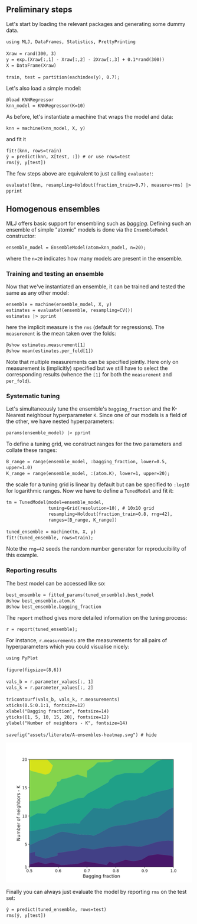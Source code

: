 <!--This file was generated, do not modify it.-->
## Preliminary steps

Let's start by loading the relevant packages and generating some dummy data.

```julia:ex1
using MLJ, DataFrames, Statistics, PrettyPrinting

Xraw = rand(300, 3)
y = exp.(Xraw[:,1] - Xraw[:,2] - 2Xraw[:,3] + 0.1*rand(300))
X = DataFrame(Xraw)

train, test = partition(eachindex(y), 0.7);
```

Let's also load a simple model:

```julia:ex2
@load KNNRegressor
knn_model = KNNRegressor(K=10)
```

As before, let's instantiate a machine that wraps the model and data:

```julia:ex3
knn = machine(knn_model, X, y)
```

and fit it

```julia:ex4
fit!(knn, rows=train)
ŷ = predict(knn, X[test, :]) # or use rows=test
rms(ŷ, y[test])
```

The few steps above are equivalent to just calling `evaluate!`:

```julia:ex5
evaluate!(knn, resampling=Holdout(fraction_train=0.7), measure=rms) |> pprint
```

## Homogenous ensembles

MLJ offers basic support for ensembling such as [_bagging_](https://en.wikipedia.org/wiki/Bootstrap_aggregating).
Defining such an ensemble of simple "atomic" models is done via the `EnsembleModel` constructor:

```julia:ex6
ensemble_model = EnsembleModel(atom=knn_model, n=20);
```

where the `n=20` indicates how many models are present in the ensemble.

### Training and testing an ensemble

Now that we've instantiated an ensemble, it can be trained and tested the same as any other model:

```julia:ex7
ensemble = machine(ensemble_model, X, y)
estimates = evaluate!(ensemble, resampling=CV())
estimates |> pprint
```

here the implicit measure is the `rms` (default for regressions). The `measurement` is the mean taken over the folds:

```julia:ex8
@show estimates.measurement[1]
@show mean(estimates.per_fold[1])
```

Note that multiple measurements can be specified jointly. Here only on measurement is (implicitly) specified but we still have to select the corresponding results (whence the `[1]` for both  the `measurement` and `per_fold`).

### Systematic tuning

Let's simultaneously tune the ensemble's `bagging_fraction` and the K-Nearest neighbour hyperparameter `K`. Since one of our models is  a field of the  other, we have nested hyperparameters:

```julia:ex9
params(ensemble_model) |> pprint
```

To define a tuning grid, we construct ranges for the two parameters and collate these ranges:

```julia:ex10
B_range = range(ensemble_model, :bagging_fraction, lower=0.5, upper=1.0)
K_range = range(ensemble_model, :(atom.K), lower=1, upper=20);
```

the scale for a tuning grid is linear by default but can be specified to `:log10` for logarithmic ranges.
Now we have to define a `TunedModel` and fit it:

```julia:ex11
tm = TunedModel(model=ensemble_model,
                tuning=Grid(resolution=10), # 10x10 grid
                resampling=Holdout(fraction_train=0.8, rng=42),
                ranges=[B_range, K_range])

tuned_ensemble = machine(tm, X, y)
fit!(tuned_ensemble, rows=train);
```

Note the `rng=42` seeds the random number generator for reproducibility of this example.

### Reporting results

The best model can be accessed like so:

```julia:ex12
best_ensemble = fitted_params(tuned_ensemble).best_model
@show best_ensemble.atom.K
@show best_ensemble.bagging_fraction
```

The `report` method gives more detailed information on the tuning process:

```julia:ex13
r = report(tuned_ensemble);
```

For instance, `r.measurements` are the measurements for all pairs of hyperparameters which you could visualise nicely:

```julia:ex14
using PyPlot

figure(figsize=(8,6))

vals_b = r.parameter_values[:, 1]
vals_k = r.parameter_values[:, 2]

tricontourf(vals_b, vals_k, r.measurements)
xticks(0.5:0.1:1, fontsize=12)
xlabel("Bagging fraction", fontsize=14)
yticks([1, 5, 10, 15, 20], fontsize=12)
ylabel("Number of neighbors - K", fontsize=14)

savefig("assets/literate/A-ensembles-heatmap.svg") # hide
```

![](/assets/literate/A-ensembles-heatmap.svg)

Finally you can always just evaluate the model by reporting `rms` on the test set:

```julia:ex15
ŷ = predict(tuned_ensemble, rows=test)
rms(ŷ, y[test])
```

